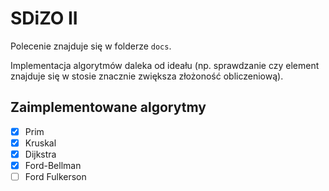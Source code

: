 # SDiZO II

Polecenie znajduje się w folderze `docs`.

Implementacja algorytmów daleka od ideału (np. sprawdzanie czy element znajduje się w stosie znacznie zwiększa złożoność obliczeniową).

## Zaimplementowane algorytmy

- [x] Prim
- [x] Kruskal
- [x] Dijkstra
- [x] Ford-Bellman
- [ ] Ford Fulkerson